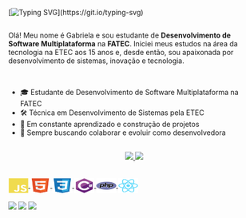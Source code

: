 [![Typing SVG](https://readme-typing-svg.herokuapp.com/?color=FF97Cf&size=35&center=true&vCenter=true&width=1000&lines=Welcome+To+My+Profile!)](https://git.io/typing-svg)


##
Olá! Meu nome é Gabriela e sou estudante de **Desenvolvimento de Software Multiplataforma** na **FATEC**. Iniciei meus estudos na área da tecnologia na ETEC aos 15 anos e, desde então, sou apaixonada por desenvolvimento de sistemas, inovação e tecnologia.

<br>

* 🎓 Estudante de Desenvolvimento de Software Multiplataforma na FATEC
* 🛠️ Técnica em Desenvolvimento de Sistemas pela ETEC
* 🚀 Em constante aprendizado e construção de projetos
* 🔗 Sempre buscando colaborar e evoluir como desenvolvedora


##


<div align="center">
  <a href="https://github.com/gabrieelapl">
  <img height="160em" src="https://github-readme-stats.vercel.app/api?username=gabrieelapl&show_icons=true&theme=dracula&include_all_commits=true&count_private=true"/>
  <img height="160em" src="https://github-readme-stats.vercel.app/api/top-langs/?username=gabrieelapl&layout=compact&langs_count=7&theme=dracula"/>
</div>

<br>
  
<div style="display: inline_block"><br>
  <img align="center" alt="Gabriela-Js" height="30" width="40" src="https://raw.githubusercontent.com/devicons/devicon/master/icons/javascript/javascript-plain.svg">
  <img align="center" alt="Gabriela-HTML" height="30" width="40" src="https://raw.githubusercontent.com/devicons/devicon/master/icons/html5/html5-original.svg">
  <img align="center" alt="Gabriela-CSS" height="30" width="40" src="https://raw.githubusercontent.com/devicons/devicon/master/icons/css3/css3-original.svg">
  <img align="center" alt="Gabriela-Csharp" height="30" width="40" src="https://raw.githubusercontent.com/devicons/devicon/master/icons/csharp/csharp-original.svg">
  <img align="center" alt="Gabriela-PHP" height="30" width="40" src="https://raw.githubusercontent.com/devicons/devicon/master/icons/php/php-original.svg">
  <img align="center" alt="Gabriela-React" height="30" width="40" src="https://raw.githubusercontent.com/devicons/devicon/master/icons/react/react-original.svg">
</div>

<br>

<div> 
  <a href="https://instagram.com/gabrieelapl" target="_blank"><img src="https://img.shields.io/badge/-Instagram-%23E4405F?style=for-the-badge&logo=instagram&logoColor=white" target="_blank"></a>
  <a href = "gabiplino21@gmail.com"><img src="https://img.shields.io/badge/-Gmail-%23333?style=for-the-badge&logo=gmail&logoColor=white" target="_blank"></a>
  <a href="www.linkedin.com/in/gabriela-lino-701182269" target="_blank"><img src="https://img.shields.io/badge/-LinkedIn-%230077B5?style=for-the-badge&logo=linkedin&logoColor=white" target="_blank"></a>   
</div>
  
